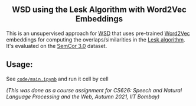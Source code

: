 <h2 align="center">WSD using the Lesk Algorithm with Word2Vec Embeddings</h2>

This is an unsupervised approach for [WSD](https://en.wikipedia.org/wiki/Word-sense_disambiguation) that uses pre-trained [Word2Vec](https://en.wikipedia.org/wiki/Word2vec) embeddings for computing the overlaps/similarities in the [Lesk algorithm](https://en.wikipedia.org/wiki/Lesk_algorithm). It's evaluated on the [SemCor 3.0](https://www.kaggle.com/nltkdata/semcor-corpus) dataset.  

## Usage:
See [`code/main.ipynb`](code/main.ipynb) and run it cell by cell

*(This was done as a course assignment for CS626: Speech and Natural Language Processing and the Web, Autumn 2021, IIT Bombay)*
